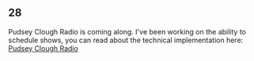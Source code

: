 ## 28

Pudsey Clough Radio is coming along. I've been working on the ability to schedule shows, you can read about the technical implementation here: [Pudsey Clough Radio](../computers/software/Pudsey%20Clough%20Radio.md)

